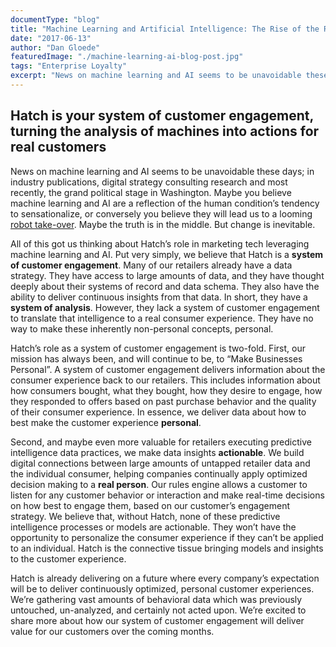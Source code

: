```yaml
---
documentType: "blog"
title: "Machine Learning and Artificial Intelligence: The Rise of the Robots or Tools That Will Change Your Customer Engagement"
date: "2017-06-13"
author: "Dan Gloede"
featuredImage: "./machine-learning-ai-blog-post.jpg"
tags: "Enterprise Loyalty"
excerpt: "News on machine learning and AI seems to be unavoidable these days; in industry publications, digital strategy consulting research and most recently, the grand political stage in Washington."
---
```


## Hatch is your system of customer engagement, turning the analysis of machines into actions for real customers

News on machine learning and AI seems to be unavoidable these days; in industry publications, digital strategy consulting research and most recently, the grand political stage in Washington. Maybe you believe machine learning and AI are a reflection of the human condition’s tendency to sensationalize, or conversely you believe they will lead us to a looming [robot take-over](https://en.wikipedia.org/wiki/Maximum_Overdrive). Maybe the truth is in the middle. But change is inevitable.

All of this got us thinking about Hatch’s role in marketing tech leveraging machine learning and AI. Put very simply, we believe that Hatch is a **system of customer engagement**. Many of our retailers already have a data strategy. They have access to large amounts of data, and they have thought deeply about their systems of record and data schema. They also have the ability to deliver continuous insights from that data. In short, they have a **system of analysis**. However, they lack a system of customer engagement to translate that intelligence to a real consumer experience. They have no way to make these inherently non-personal concepts, personal.

Hatch’s role as a system of customer engagement is two-fold. First, our mission has always been, and will continue to be, to “Make Businesses Personal”. A system of customer engagement delivers information about the consumer experience back to our retailers. This includes information about how consumers bought, what they bought, how they desire to engage, how they responded to offers based on past purchase behavior and the quality of their consumer experience. In essence, we deliver data about how to best make the customer experience **personal**.

Second, and maybe even more valuable for retailers executing predictive intelligence data practices, we make data insights **actionable**. We build digital connections between large amounts of untapped retailer data and the individual consumer, helping companies continually apply optimized decision making to a **real person**. Our rules engine allows a customer to listen for any customer behavior or interaction and make real-time decisions on how best to engage them, based on our customer’s engagement strategy. We believe that, without Hatch, none of these predictive intelligence processes or models are actionable. They won’t have the opportunity to personalize the consumer experience if they can’t be applied to an individual. Hatch is the connective tissue bringing models and insights to the customer experience.

Hatch is already delivering on a future where every company’s expectation will be to deliver continuously optimized, personal customer experiences. We’re gathering vast amounts of behavioral data which was previously untouched, un-analyzed, and certainly not acted upon. We’re excited to share more about how our system of customer engagement will deliver value for our customers over the coming months.

